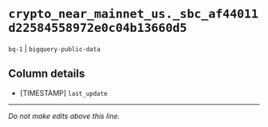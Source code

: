 # `crypto_near_mainnet_us._sbc_af44011d22584558972e0c04b13660d5`
`bq-1` | `bigquery-public-data`

## Column details
* [TIMESTAMP] `last_update`

-------------------------------------------------------------------------------
*Do not make edits above this line.*
